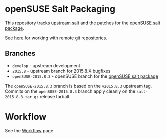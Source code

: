 # openSUSE Salt Packaging

This repository tracks [upstream salt](https://github.com/saltstack/salt) and the patches for the [openSUSE salt package](https://build.opensuse.org/package/show/systemsmanagement:saltstack/salt).

See [here](https://github.com/openSUSE/salt/wiki/Git-.config-for-working-with-remote-repositories) for working with remote git repositories.
## Branches

* `develop` - upstream development
* `2015.8` - upstream branch for 2015.8.X bugfixes
* `openSUSE-2015.8.3` - openSUSE branch for the [openSUSE salt package](https://build.opensuse.org/package/show/systemsmanagement:saltstack/salt)

The `openSUSE-2015.8.3` branch is based on the `v2015.8.3` upstream tag. Commits on the `openSUSE-2015.8.3` branch apply cleanly on the `salt-2015.8.3.tar.gz` release tarball.

# Workflow

See the [Workflow](Workflow) page

